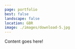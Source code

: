 ```yaml
---
page: portfolio
best: false
landscape: false
location: GBR
image: ./images/download-5.jpg
---
```

Content goes here!
